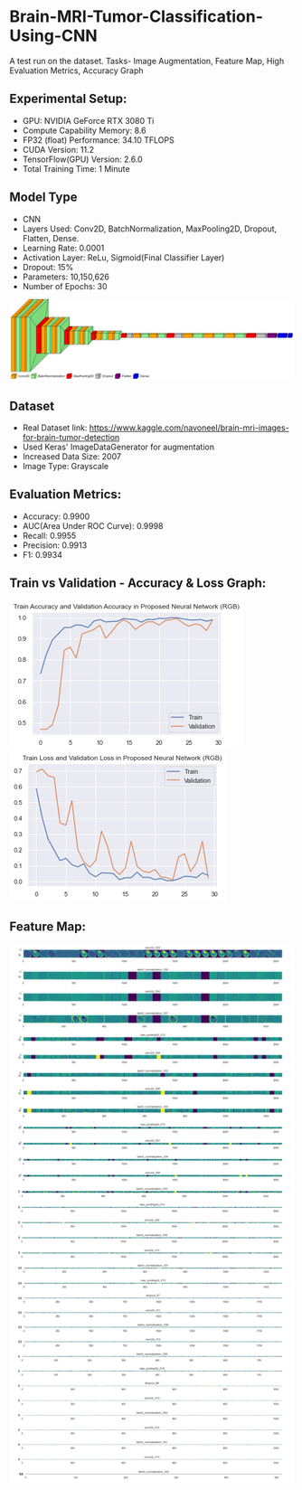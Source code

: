 # Brain-MRI-Tumor-Classification-Using-CNN
A test run on the dataset. Tasks- Image Augmentation, Feature Map, High Evaluation Metrics, Accuracy Graph

## Experimental Setup:
- GPU: NVIDIA GeForce RTX 3080 Ti
- Compute Capability Memory: 8.6
- FP32 (float) Performance: 34.10 TFLOPS
- CUDA Version: 11.2
- TensorFlow(GPU) Version: 2.6.0
- Total Training Time: 1 Minute


## Model Type

- CNN
- Layers Used: Conv2D, BatchNormalization, MaxPooling2D, Dropout, Flatten, Dense.
- Learning Rate: 0.0001
- Activation Layer: ReLu, Sigmoid(Final Classifier Layer)
- Dropout: 15%
- Parameters: 10,150,626
- Number of Epochs: 30


![model](project_images/model.png)

## Dataset

- Real Dataset link: https://www.kaggle.com/navoneel/brain-mri-images-for-brain-tumor-detection
- Used Keras' ImageDataGenerator for augmentation
- Increased Data Size: 2007
- Image Type: Grayscale


## Evaluation Metrics:

- Accuracy: 0.9900
- AUC(Area Under ROC Curve): 0.9998
- Recall: 0.9955
- Precision: 0.9913
- F1: 0.9934

## Train vs Validation - Accuracy & Loss Graph:

![Accuracy](project_images/accuracy.png "Accuracy") ![Loss](project_images/loss.png "Loss")

## Feature Map:

![Feature Map](project_images/feature_map.png)
